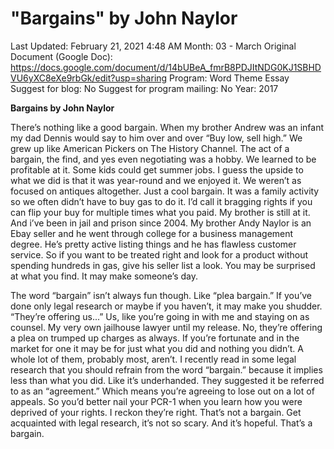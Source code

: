 # "Bargains" by John Naylor

Last Updated: February 21, 2021 4:48 AM
Month: 03 - March
Original Document (Google Doc): https://docs.google.com/document/d/14bUBeA_fmrB8PDJItNDG0KJ1SBHDVU6yXC8eXe9rbGk/edit?usp=sharing
Program: Word Theme Essay
Suggest for blog: No
Suggest for program mailing: No
Year: 2017

**Bargains by John Naylor**

There’s nothing like a good bargain. When my brother Andrew was an infant my dad Dennis would say to him over and over “Buy low, sell high.” We grew up like American Pickers on The History Channel. The act of a bargain, the find, and yes even negotiating was a hobby. We learned to be profitable at it. Some kids could get summer jobs. I guess the upside to what we did is that it was year-round and we enjoyed it. We weren’t as focused on antiques altogether. Just a cool bargain. It was a family activity so we often didn’t have to buy gas to do it. I’d call it bragging rights if you can flip your buy for multiple times what you paid. My brother is still at it. And i’ve been in jail and prison since 2004. My brother Andy Naylor is an Ebay seller and he went through college for a business management degree. He’s pretty active listing things and he has flawless customer service. So if you want to be treated right and look for a product without spending hundreds in gas, give his seller list a look. You may be surprised at what you find. It may make someone’s day.

The word “bargain” isn’t always fun though. Like “plea bargain.” If you’ve done only legal research or maybe if you haven’t, it may make you shudder. “They’re offering us...” Us, like you’re going in with me and staying on as counsel. My very own jailhouse lawyer until my release. No, they’re offering a plea on trumped up charges as always. If you’re fortunate and in the market for one it may be for just what you did and nothing you didn’t. A whole lot of them, probably most, aren’t. I recently read in some legal research that you should refrain from the word “bargain.” because it implies less than what you did. Like it’s underhanded. They suggested it be referred to as an “agreement.” Which means you’re agreeing to lose out on a lot of appeals. So you’d better nail your PCR-1 when you learn how you were deprived of your rights. I reckon they’re right. That’s not a bargain. Get acquainted with legal research, it’s not so scary. And it’s hopeful. That’s a bargain.